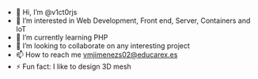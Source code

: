 - 👋 Hi, I’m @v1ct0rjs
- 👀 I’m interested in Web Development, Front end, Server, Containers and IoT
- 🌱 I’m currently learning PHP
- 💞️ I’m looking to collaborate on any interesting project
- 📫 How to reach me vmjimenezs02@educarex.es
- ⚡ Fun fact: I like to design 3D mesh

<!---
v1ct0rjs/v1ct0rjs is a ✨ special ✨ repository because its `README.md` (this file) appears on your GitHub profile.
You can click the Preview link to take a look at your changes.
--->
